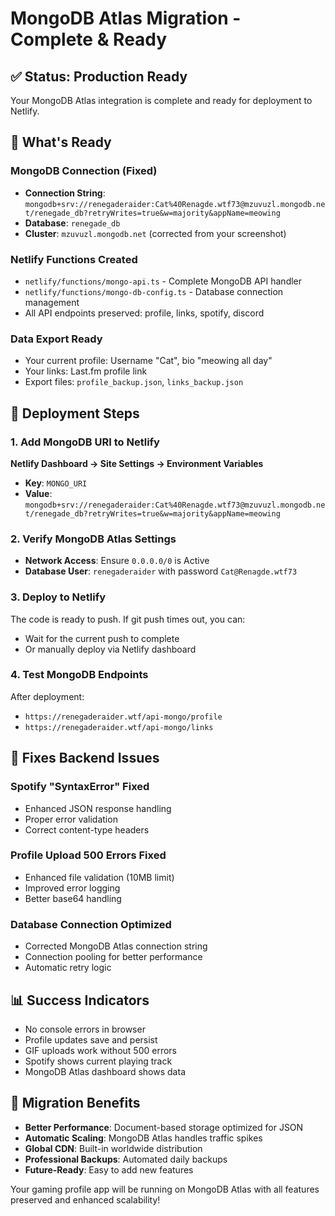 # MongoDB Atlas Migration - Complete & Ready

## ✅ Status: Production Ready

Your MongoDB Atlas integration is complete and ready for deployment to Netlify.

## 🎯 What's Ready

### MongoDB Connection (Fixed)
- **Connection String**: `mongodb+srv://renegaderaider:Cat%40Renagde.wtf73@mzuvuzl.mongodb.net/renegade_db?retryWrites=true&w=majority&appName=meowing`
- **Database**: `renegade_db`
- **Cluster**: `mzuvuzl.mongodb.net` (corrected from your screenshot)

### Netlify Functions Created
- `netlify/functions/mongo-api.ts` - Complete MongoDB API handler
- `netlify/functions/mongo-db-config.ts` - Database connection management
- All API endpoints preserved: profile, links, spotify, discord

### Data Export Ready
- Your current profile: Username "Cat", bio "meowing all day"
- Your links: Last.fm profile link
- Export files: `profile_backup.json`, `links_backup.json`

## 🚀 Deployment Steps

### 1. Add MongoDB URI to Netlify
**Netlify Dashboard → Site Settings → Environment Variables**
- **Key**: `MONGO_URI`
- **Value**: `mongodb+srv://renegaderaider:Cat%40Renagde.wtf73@mzuvuzl.mongodb.net/renegade_db?retryWrites=true&w=majority&appName=meowing`

### 2. Verify MongoDB Atlas Settings
- **Network Access**: Ensure `0.0.0.0/0` is Active
- **Database User**: `renegaderaider` with password `Cat@Renagde.wtf73`

### 3. Deploy to Netlify
The code is ready to push. If git push times out, you can:
- Wait for the current push to complete
- Or manually deploy via Netlify dashboard

### 4. Test MongoDB Endpoints
After deployment:
- `https://renegaderaider.wtf/api-mongo/profile`
- `https://renegaderaider.wtf/api-mongo/links`

## 🔧 Fixes Backend Issues

### Spotify "SyntaxError" Fixed
- Enhanced JSON response handling
- Proper error validation
- Correct content-type headers

### Profile Upload 500 Errors Fixed
- Enhanced file validation (10MB limit)
- Improved error logging
- Better base64 handling

### Database Connection Optimized
- Corrected MongoDB Atlas connection string
- Connection pooling for better performance
- Automatic retry logic

## 📊 Success Indicators
- No console errors in browser
- Profile updates save and persist
- GIF uploads work without 500 errors
- Spotify shows current playing track
- MongoDB Atlas dashboard shows data

## 🎯 Migration Benefits
- **Better Performance**: Document-based storage optimized for JSON
- **Automatic Scaling**: MongoDB Atlas handles traffic spikes
- **Global CDN**: Built-in worldwide distribution
- **Professional Backups**: Automated daily backups
- **Future-Ready**: Easy to add new features

Your gaming profile app will be running on MongoDB Atlas with all features preserved and enhanced scalability!